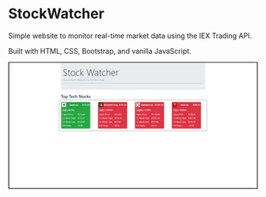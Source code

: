 # StockWatcher
Simple website to monitor real-time market data using the IEX Trading API.

Built with HTML, CSS, Bootstrap, and vanilla JavaScript.
  
  
  
![alt text](https://raw.githubusercontent.com/SvenNussgruber/StockWatcher/master/screenshot.PNG)
